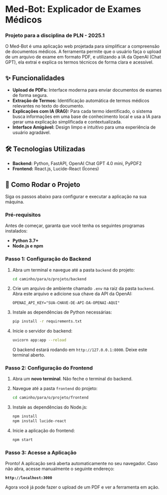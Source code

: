 # Med-Bot: Explicador de Exames Médicos
### Projeto para a disciplina de PLN - 2025.1

O Med-Bot é uma aplicação web projetada para simplificar a compreensão de documentos médicos. A ferramenta permite que o usuário faça o upload de um arquivo de exame em formato PDF, e utilizando a IA da OpenAI (Chat GPT), ela extrai e explica os termos técnicos de forma clara e acessível.

## ✨ Funcionalidades

* **Upload de PDFs:** Interface moderna para enviar documentos de exames de forma segura.
* **Extração de Termos:** Identificação automática de termos médicos relevantes no texto do documento.
* **Explicações com IA (RAG):** Para cada termo identificado, o sistema busca informações em uma base de conhecimento local e usa a IA para gerar uma explicação simplificada e contextualizada.
* **Interface Amigável:** Design limpo e intuitivo para uma experiência de usuário agradável.

## 🛠️ Tecnologias Utilizadas

* **Backend:** Python, FastAPI, OpenAI Chat GPT 4.0 mini, PyPDF2
* **Frontend:** React.js, Lucide-React (Ícones)

## 🚀 Como Rodar o Projeto

Siga os passos abaixo para configurar e executar a aplicação na sua máquina.

### Pré-requisitos

Antes de começar, garanta que você tenha os seguintes programas instalados:
* **Python 3.7+**
* **Node.js e npm**

### Passo 1: Configuração do Backend

1.  Abra um terminal e navegue até a pasta `backend` do projeto:
    ```bash
    cd caminho/para/o/projeto/backend
    ```

2.  Crie um arquivo de ambiente chamado `.env` na raiz da pasta `backend`. Abra este arquivo e adicione sua chave da API da OpenAI:
    ```env
    OPENAI_API_KEY="SUA-CHAVE-DE-API-DA-OPENAI-AQUI"
    ```

3.  Instale as dependências de Python necessárias:
    ```bash
    pip install -r requirements.txt
    ```

4.  Inicie o servidor do backend:
    ```bash
    uvicorn app:app --reload
    ```
    O backend estará rodando em `http://127.0.0.1:8000`. Deixe este terminal aberto.

### Passo 2: Configuração do Frontend

1.  Abra um **novo terminal**. Não feche o terminal do backend.

2.  Navegue até a pasta `frontend` do projeto:
    ```bash
    cd caminho/para/o/projeto/frontend
    ```

3.  Instale as dependências do Node.js:
    ```bash
    npm install
    npm install lucide-react
    ```

4.  Inicie a aplicação do frontend:
    ```bash
    npm start
    ```

### Passo 3: Acesse a Aplicação

Pronto! A aplicação será aberta automaticamente no seu navegador. Caso não abra, acesse manualmente o seguinte endereço:

**`http://localhost:3000`**

Agora você já pode fazer o upload de um PDF e ver a ferramenta em ação.
